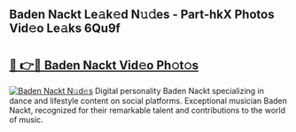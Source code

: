## Baden Nackt Le𝚊k𝚎d N𝚞𝚍es - Part-hkX Photos Vid𝚎o Le𝚊ks 6Qu9f

# <h2><a href="http://fb0f5c.evod.top/?m=Baden+Nackt">🔗 👉🔴 Baden Nackt Vid𝚎o Ph𝚘t𝚘s</a></h2>

[![Baden Nackt N𝚞d𝚎s](https://i.imgur.com/8V9OHl7.gif)](http://fb0f5c.evod.top/?m=Baden+Nackt)
Digital personality Baden Nackt specializing in dance and lifestyle content on social platforms. Exceptional musician Baden Nackt, recognized for their remarkable talent and contributions to the world of music. 
